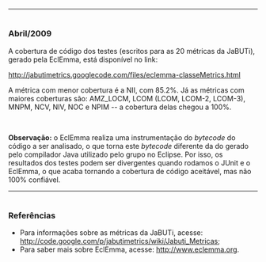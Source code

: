


---

# <h3>Abril/2009</h3> #

A cobertura de código dos testes (escritos para as 20 métricas da JaBUTi), gerado pela EclEmma, está disponível no link:

http://jabutimetrics.googlecode.com/files/eclemma-classeMetrics.html

A métrica com menor cobertura é a NII, com 85.2%. Já as métricas com maiores coberturas são: AMZ\_LOCM, LCOM (LCOM, LCOM-2, LCOM-3), MNPM, NCV, NIV, NOC e NPIM -- a cobertura delas chegou a 100%.

<br>

<b>Observação:</b> o EclEmma realiza uma instrumentação do <i>bytecode</i> do código a ser analisado, o que torna este <i>bytecode</i> diferente da do gerado pelo compilador Java utilizado pelo grupo no Eclipse. Por isso, os resultados dos testes podem ser divergentes quando rodamos o JUnit e o EclEmma, o que acaba tornando a cobertura de código aceitável, mas não 100% confiável.<br>
<hr />

<h1><h3>Referências</h3></h1>

<ul><li>Para informações sobre as métricas da JaBUTi, acesse: <a href='http://code.google.com/p/jabutimetrics/wiki/Jabuti_Metricas'>http://code.google.com/p/jabutimetrics/wiki/Jabuti_Metricas</a>;<br>
</li><li>Para saber mais sobre EclEmma, acesse: <a href='http://www.eclemma.org'>http://www.eclemma.org</a>.